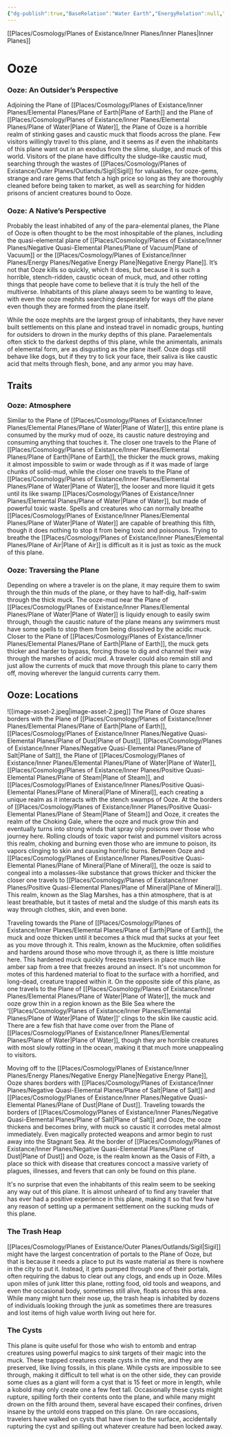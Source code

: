 ```yaml
---
{"dg-publish":true,"BaseRelation":"Water Earth","EnergyRelation":null,"aliases":null,"tags":null,"permalink":"/places/cosmology/planes-of-existance/inner-planes/para-elemental-planes/plane-of-ooze/","dgHomeLink":true,"dgPassFrontmatter":true}
---
```


[[Places/Cosmology/Planes of Existance/Inner Planes/Inner Planes|Inner Planes]]
# Ooze
### Ooze: An Outsider’s Perspective
Adjoining the Plane of [[Places/Cosmology/Planes of Existance/Inner Planes/Elemental Planes/Plane of Earth|Plane of Earth]] and the Plane of [[Places/Cosmology/Planes of Existance/Inner Planes/Elemental Planes/Plane of Water|Plane of Water]], the Plane of Ooze is a horrible realm of stinking gases and caustic muck that floods across the plane. Few visitors willingly travel to this plane, and it seems as if even the inhabitants of this plane want out in an exodus from the slime, sludge, and muck of this world. Visitors of the plane have difficulty the sludge-like caustic mud, searching through the wastes of [[Places/Cosmology/Planes of Existance/Outer Planes/Outlands/Sigil|Sigil]] for valuables, for ooze-gems, strange and rare gems that fetch a high price so long as they are thoroughly cleaned before being taken to market, as well as searching for hidden prisons of ancient creatures bound to Ooze.

### Ooze: A Native’s Perspective
Probably the least inhabited of any of the para-elemental planes, the Plane of Ooze is often thought to be the most inhospitable of the planes, including the quasi-elemental plane of [[Places/Cosmology/Planes of Existance/Inner Planes/Negative Quasi-Elemental Planes/Plane of  Vacuum|Plane of  Vacuum]] or the [[Places/Cosmology/Planes of Existance/Inner Planes/Energy Planes/Negative Energy Plane|Negative Energy Plane]]. It’s not that Ooze kills so quickly, which it does, but because it is such a horrible, stench-ridden, caustic ocean of muck, mud, and other rotting things that people have come to believe that it is truly the hell of the multiverse. Inhabitants of this plane always seem to be wanting to leave, with even the ooze mephits searching desperately for ways off the plane even though they are formed from the plane itself. 

While the ooze mephits are the largest group of inhabitants, they have never built settlements on this plane and instead travel in nomadic groups, hunting for outsiders to drown in the murky depths of this plane. Paraelementals often stick to the darkest depths of this plane, while the animentals, animals of elemental form, are as disgusting as the plane itself. Ooze dogs still behave like dogs, but if they try to lick your face, their saliva is like caustic acid that melts through flesh, bone, and any armor you may have.

## Traits
### Ooze: Atmosphere
Similar to the Plane of [[Places/Cosmology/Planes of Existance/Inner Planes/Elemental Planes/Plane of Water|Plane of Water]], this entire plane is consumed by the murky mud of ooze, its caustic nature destroying and consuming anything that touches it. The closer one travels to the Plane of [[Places/Cosmology/Planes of Existance/Inner Planes/Elemental Planes/Plane of Earth|Plane of Earth]], the thicker the muck grows, making it almost impossible to swim or wade through as if it was made of large chunks of solid-mud, while the closer one travels to the Plane of [[Places/Cosmology/Planes of Existance/Inner Planes/Elemental Planes/Plane of Water|Plane of Water]], the looser and more liquid it gets until its like swamp [[Places/Cosmology/Planes of Existance/Inner Planes/Elemental Planes/Plane of Water|Plane of Water]], but made of powerful toxic waste. Spells and creatures who can normally breathe [[Places/Cosmology/Planes of Existance/Inner Planes/Elemental Planes/Plane of Water|Plane of Water]] are capable of breathing this filth, though it does nothing to stop it from being toxic and poisonous. Trying to breathe the [[Places/Cosmology/Planes of Existance/Inner Planes/Elemental Planes/Plane of Air|Plane of Air]] is difficult as it is just as toxic as the muck of this plane.

### Ooze: Traversing the Plane
Depending on where a traveler is on the plane, it may require them to swim through the thin muds of the plane, or they have to half-dig, half-swim through the thick muck. The ooze-mud near the Plane of [[Places/Cosmology/Planes of Existance/Inner Planes/Elemental Planes/Plane of Water|Plane of Water]] is liquidy enough to easily swim through, though the caustic nature of the plane means any swimmers must have some spells to stop them from being dissolved by the acidic muck. Closer to the Plane of [[Places/Cosmology/Planes of Existance/Inner Planes/Elemental Planes/Plane of Earth|Plane of Earth]], the muck gets thicker and harder to bypass, forcing those to dig and channel their way through the marshes of acidic mud. A traveler could also remain still and just allow the currents of muck that move through this plane to carry them off, moving wherever the languid currents carry them.

## Ooze: Locations
![[image-asset-2.jpeg|image-asset-2.jpeg]]
The Plane of Ooze shares borders with the Plane of [[Places/Cosmology/Planes of Existance/Inner Planes/Elemental Planes/Plane of Earth|Plane of Earth]], [[Places/Cosmology/Planes of Existance/Inner Planes/Negative Quasi-Elemental Planes/Plane of  Dust|Plane of  Dust]], [[Places/Cosmology/Planes of Existance/Inner Planes/Negative Quasi-Elemental Planes/Plane of  Salt|Plane of  Salt]], the Plane of [[Places/Cosmology/Planes of Existance/Inner Planes/Elemental Planes/Plane of Water|Plane of Water]], [[Places/Cosmology/Planes of Existance/Inner Planes/Positive Quasi-Elemental Planes/Plane of Steam|Plane of Steam]], and [[Places/Cosmology/Planes of Existance/Inner Planes/Positive Quasi-Elemental Planes/Plane of Mineral|Plane of Mineral]], each creating a unique realm as it interacts with the stench swamps of Ooze. At the borders of [[Places/Cosmology/Planes of Existance/Inner Planes/Positive Quasi-Elemental Planes/Plane of Steam|Plane of Steam]] and Ooze, it creates the realm of the Choking Gale, where the ooze and muck grow thin and eventually turns into strong winds that spray oily poisons over those who journey here. Rolling clouds of toxic vapor twist and pummel visitors across this realm, choking and burning even those who are immune to poison, its vapors clinging to skin and causing horrific burns. Between Ooze and [[Places/Cosmology/Planes of Existance/Inner Planes/Positive Quasi-Elemental Planes/Plane of Mineral|Plane of Mineral]], the ooze is said to congeal into a molasses-like substance that grows thicker and thicker the closer one travels to [[Places/Cosmology/Planes of Existance/Inner Planes/Positive Quasi-Elemental Planes/Plane of Mineral|Plane of Mineral]]. This realm, known as the Slag Marshes, has a thin atmosphere, that is at least breathable, but it tastes of metal and the sludge of this marsh eats its way through clothes, skin, and even bone.

Traveling towards the Plane of [[Places/Cosmology/Planes of Existance/Inner Planes/Elemental Planes/Plane of Earth|Plane of Earth]], the muck and ooze thicken until it becomes a thick mud that sucks at your feet as you move through it. This realm, known as the Muckmire, often solidifies and hardens around those who move through it, as there is little moisture here. This hardened muck quickly freezes travelers in place much like amber sap from a tree that freezes around an insect. It's not uncommon for motes of this hardened material to float to the surface with a horrified, and long-dead, creature trapped within it. On the opposite side of this plane, as one travels to the Plane of [[Places/Cosmology/Planes of Existance/Inner Planes/Elemental Planes/Plane of Water|Plane of Water]], the muck and ooze grow thin in a region known as the Bile Sea where the ‘[[Places/Cosmology/Planes of Existance/Inner Planes/Elemental Planes/Plane of Water|Plane of Water]]’ clings to the skin like caustic acid. There are a few fish that have come over from the Plane of [[Places/Cosmology/Planes of Existance/Inner Planes/Elemental Planes/Plane of Water|Plane of Water]], though they are horrible creatures with most slowly rotting in the ocean, making it that much more unappealing to visitors.

Moving off to the [[Places/Cosmology/Planes of Existance/Inner Planes/Energy Planes/Negative Energy Plane|Negative Energy Plane]], Ooze shares borders with [[Places/Cosmology/Planes of Existance/Inner Planes/Negative Quasi-Elemental Planes/Plane of  Salt|Plane of  Salt]] and [[Places/Cosmology/Planes of Existance/Inner Planes/Negative Quasi-Elemental Planes/Plane of  Dust|Plane of  Dust]]. Traveling towards the borders of [[Places/Cosmology/Planes of Existance/Inner Planes/Negative Quasi-Elemental Planes/Plane of  Salt|Plane of  Salt]] and Ooze, the ooze thickens and becomes briny, with muck so caustic it corrodes metal almost immediately. Even magically protected weapons and armor begin to rust away into the Stagnant Sea. At the border of [[Places/Cosmology/Planes of Existance/Inner Planes/Negative Quasi-Elemental Planes/Plane of  Dust|Plane of  Dust]] and Ooze, is the realm known as the Oasis of Filth, a place so thick with disease that creatures concoct a massive variety of plagues, illnesses, and fevers that can only be found on this plane. 

It's no surprise that even the inhabitants of this realm seem to be seeking any way out of this plane. It is almost unheard of to find any traveler that has ever had a positive experience in this plane, making it so that few have any reason of setting up a permanent settlement on the sucking muds of this plane.

### The Trash Heap
[[Places/Cosmology/Planes of Existance/Outer Planes/Outlands/Sigil|Sigil]] might have the largest concentration of portals to the Plane of Ooze, but that is because it needs a place to put its waste material as there is nowhere in the city to put it. Instead, it gets pumped through one of their portals, often requiring the dabus to clear out any clogs, and ends up in Ooze. Miles upon miles of junk litter this plane, rotting food, old tools and weapons, and even the occasional body, sometimes still alive, floats across this area. While many might turn their nose up, the trash heap is inhabited by dozens of individuals looking through the junk as sometimes there are treasures and lost items of high value worth living out here for. 

### The Cysts
This plane is quite useful for those who wish to entomb and entrap creatures using powerful magics to _sink_ targets of their magic into the muck. These trapped creatures create cysts in the mire, and they are preserved, like living fossils, in this plane. While cysts are impossible to see through, making it difficult to tell what is on the other side, they can provide some clues as a giant will form a cyst that is 15 feet or more in length, while a kobold may only create one a few feet tall. Occasionally these cysts might rupture, spilling forth their contents onto the plane, and while many might drown on the filth around them, several have escaped their confines, driven insane by the untold eons trapped on this plane. On rare occasions, travelers have walked on cysts that have risen to the surface, accidentally rupturing the cyst and spilling out whatever creature had been locked away.